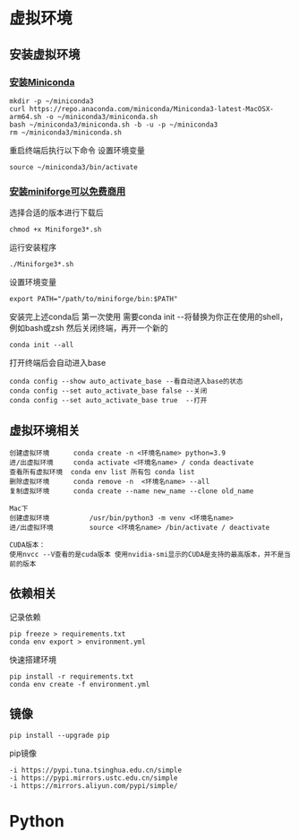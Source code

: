 # 虚拟环境
## 安装虚拟环境
### [安装Miniconda](https://www.anaconda.com/docs/getting-started/miniconda/install#macos-2)
```
mkdir -p ~/miniconda3
curl https://repo.anaconda.com/miniconda/Miniconda3-latest-MacOSX-arm64.sh -o ~/miniconda3/miniconda.sh
bash ~/miniconda3/miniconda.sh -b -u -p ~/miniconda3
rm ~/miniconda3/miniconda.sh
```
重启终端后执行以下命令 设置环境变量
```
source ~/miniconda3/bin/activate
```
### [安装miniforge可以免费商用](https://github.com/conda-forge/miniforge?tab=readme-ov-file)
选择合适的版本进行下载后
```
chmod +x Miniforge3*.sh
```
运行安装程序
```
./Miniforge3*.sh
```
设置环境变量
```
export PATH="/path/to/miniforge/bin:$PATH"
```

安装完上述conda后 第一次使用 需要conda init <shell> --将<shell>替换为你正在使用的shell，例如bash或zsh 然后关闭终端，再开一个新的
```
conda init --all
```
打开终端后会自动进入base
```
conda config --show auto_activate_base --看自动进入base的状态
conda config --set auto_activate_base false --关闭
conda config --set auto_activate_base true  --打开
```
## 虚拟环境相关
```
创建虚拟环境      conda create -n <环境名name> python=3.9
进/出虚拟环境     conda activate <环境名name> / conda deactivate
查看所有虚拟环境  conda env list 所有包 conda list 
删除虚拟环境      conda remove -n  <环境名name> --all
复制虚拟环境      conda create --name new_name --clone old_name

Mac下
创建虚拟环境          /usr/bin/python3 -m venv <环境名name> 
进/出虚拟环境         source <环境名name> /bin/activate / deactivate

CUDA版本：
使用nvcc --V查看的是cuda版本 使用nvidia-smi显示的CUDA是支持的最高版本，并不是当前的版本
```

## 依赖相关

记录依赖
```
pip freeze > requirements.txt
conda env export > environment.yml
```
快速搭建环境
```
pip install -r requirements.txt
conda env create -f environment.yml
```

## 镜像
```
pip install --upgrade pip
```
pip镜像
```
-i https://pypi.tuna.tsinghua.edu.cn/simple
-i https://pypi.mirrors.ustc.edu.cn/simple
-i https://mirrors.aliyun.com/pypi/simple/
```
# Python
